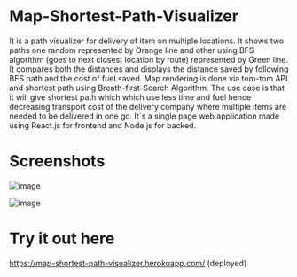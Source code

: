 # Map-Shortest-Path-Visualizer
It is a path visualizer for delivery of item on multiple locations. It shows two paths one random represented by Orange line and other using BFS algorithm (goes to next closest location by route) represented by Green line. It compares both the distances and displays the distance saved by following BFS path and the cost of fuel saved. Map rendering is done via tom-tom API and shortest path using Breath-first-Search Algorithm. The use case is that it will give shortest path which which use less time and fuel hence decreasing transport cost of the delivery company where multiple items are needed to be delivered in one go. It`s a single page web application made using React.js for frontend and Node.js for backed.


# Screenshots
![image](https://user-images.githubusercontent.com/71930390/174695068-38df51cc-3d4c-4b03-ac84-3a07cee5dbdf.png)

![image](https://user-images.githubusercontent.com/71930390/174695121-2b8cc9c8-5ba0-4260-852e-0a0532152c5d.png)


# Try it out here
https://map-shortest-path-visualizer.herokuapp.com/ (deployed)
